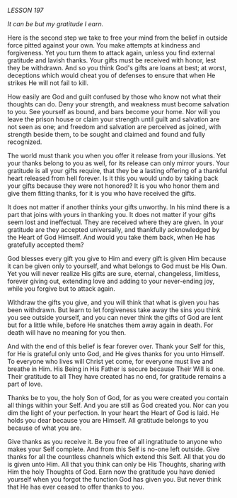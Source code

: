 *LESSON 197*

*It can be but my gratitude I earn.*

Here is the second step we take to free your mind from the belief in outside force pitted against your own. You make attempts at kindness and forgiveness. Yet you turn them to attack again, unless you find external gratitude and lavish thanks. Your gifts must be received with honor, lest they be withdrawn. And so you think God's gifts are loans at best; at worst, deceptions which would cheat you of defenses to ensure that when He strikes He will not fail to kill.

How easily are God and guilt confused by those who know not what their thoughts can do. Deny your strength, and weakness must become salvation to you. See yourself as bound, and bars become your home. Nor will you leave the prison house or claim your strength until guilt and salvation are not seen as one; and freedom and salvation are perceived as joined, with strength beside them, to be sought and claimed and found and fully recognized.

The world must thank you when you offer it release from your illusions. Yet your thanks belong to you as well, for its release can only mirror yours. Your gratitude is all your gifts require, that they be a lasting offering of a thankful heart released from hell forever. Is it this you would undo by taking back your gifts because they were not honored? It is you who honor them and give them fitting thanks, for it is you who have received the gifts.

It does not matter if another thinks your gifts unworthy. In his mind there is a part that joins with yours in thanking you. It does not matter if your gifts seem lost and ineffectual. They are received where they are given. In your gratitude are they accepted universally, and thankfully acknowledged by the Heart of God Himself. And would you take them back, when He has gratefully accepted them?

God blesses every gift you give to Him and every gift is given Him because it can be given only to yourself, and what belongs to God must be His Own. Yet you will never realize His gifts are sure, eternal, changeless, limitless, forever giving out, extending love and adding to your never-ending joy, while you forgive but to attack again.

Withdraw the gifts you give, and you will think that what is given you has been withdrawn. But learn to let forgiveness take away the sins you think you see outside yourself, and you can never think the gifts of God are lent but for a little while, before He snatches them away again in death. For death will have no meaning for you then.

And with the end of this belief is fear forever over. Thank your Self for this, for He is grateful only unto God, and He gives thanks for you unto Himself. To everyone who lives will Christ yet come, for everyone must live and breathe in Him. His Being in His Father is secure because Their Will is one. Their gratitude to all They have created has no end, for gratitude remains a part of love.

Thanks be to you, the holy Son of God, for as you were created you contain all things within your Self. And you are still as God created you. Nor can you dim the light of your perfection. In your heart the Heart of God is laid. He holds you dear because you are Himself. All gratitude belongs to you because of what you are.

Give thanks as you receive it. Be you free of all ingratitude to anyone who makes your Self complete. And from this Self is no-one left outside. Give thanks for all the countless channels which extend this Self. All that you do is given unto Him. All that you think can only be His Thoughts, sharing with Him the holy Thoughts of God. Earn now the gratitude you have denied yourself when you forgot the function God has given you. But never think that He has ever ceased to offer thanks to you.